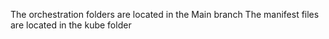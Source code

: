 The orchestration folders are located in the Main branch
The manifest files are located in the kube folder

